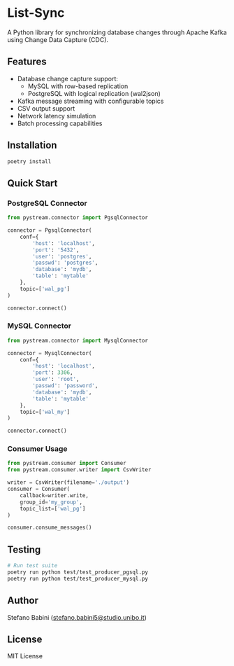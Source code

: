 # List-Sync

A Python library for synchronizing database changes through Apache Kafka using Change Data Capture (CDC).

## Features

- Database change capture support:
  - MySQL with row-based replication
  - PostgreSQL with logical replication (wal2json)
- Kafka message streaming with configurable topics
- CSV output support
- Network latency simulation
- Batch processing capabilities

## Installation

```bash
poetry install
```

## Quick Start

### PostgreSQL Connector

```python
from pystream.connector import PgsqlConnector

connector = PgsqlConnector(
    conf={
        'host': 'localhost',
        'port': '5432',
        'user': 'postgres',
        'passwd': 'postgres',
        'database': 'mydb',
        'table': 'mytable'
    },
    topic=['wal_pg']
)

connector.connect()
```

### MySQL Connector

```python
from pystream.connector import MysqlConnector

connector = MysqlConnector(
    conf={
        'host': 'localhost',
        'port': 3306,
        'user': 'root',
        'passwd': 'password',
        'database': 'mydb',
        'table': 'mytable'
    },
    topic=['wal_my']
)

connector.connect()
```

### Consumer Usage

```python
from pystream.consumer import Consumer
from pystream.consumer.writer import CsvWriter

writer = CsvWriter(filename='./output')
consumer = Consumer(
    callback=writer.write,
    group_id='my_group',
    topic_list=['wal_pg']
)

consumer.consume_messages()
```

## Testing

```bash
# Run test suite
poetry run python test/test_producer_pgsql.py
poetry run python test/test_producer_mysql.py
```


## Author

Stefano Babini (stefano.babini5@studio.unibo.it)

## License

MIT License